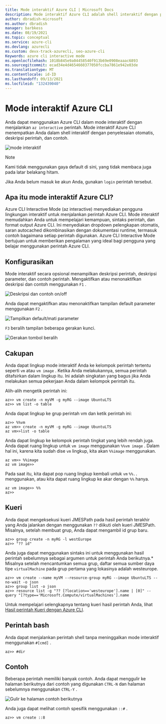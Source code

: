 ```yaml
---
title: Mode interaktif Azure CLI | Microsoft Docs
description: Mode interaktif Azure CLI adalah shell interaktif dengan penyelesaian otomatis, deskripsi perintah, dan contoh.
author: dbradish-microsoft
ms.author: dbradish
manager: barbkess
ms.date: 08/19/2021
ms.topic: conceptual
ms.service: azure-cli
ms.devlang: azurecli
ms.custom: devx-track-azurecli, seo-azure-cli
Keywords: azure cli interactive mode
ms.openlocfilehash: 1018b845e9a04458540f913b69e0908eaaac6893
ms.sourcegitcommit: ecad34e4d4654660377050fccba7861e942e03de
ms.translationtype: MT
ms.contentlocale: id-ID
ms.lasthandoff: 09/13/2021
ms.locfileid: "132439040"
---
```

# <a name="azure-cli-interactive-mode"></a>Mode interaktif Azure CLI

Anda dapat menggunakan Azure CLI dalam mode interaktif dengan menjalankan `az interactive` perintah.  Mode interaktif Azure CLI menempatkan Anda dalam shell interaktif dengan penyelesaian otomatis, deskripsi perintah, dan contoh.

![mode interaktif](./media/interactive-azure-cli/webapp-create.png)

> [!NOTE]
> Kami tidak menggunakan gaya default di sini, yang tidak membaca juga pada latar belakang hitam.

Jika Anda belum masuk ke akun Anda, gunakan `login` perintah tersebut.

## <a name="what-is-the-azure-cli-interactive-mode"></a>Apa itu mode interaktif Azure CLI?

Azure CLI Interactive Mode (az interactive) menyediakan pengguna lingkungan interaktif untuk menjalankan perintah Azure CLI. Mode interaktif memudahkan Anda untuk mempelajari kemampuan, sintaks perintah, dan format output Azure CLI. Ini menyediakan dropdown pelengkapan otomatis, saran autocached dikombinasikan dengan dokumentasi runtime, termasuk contoh bagaimana setiap perintah digunakan. Azure CLI Interactive Mode bertujuan untuk memberikan pengalaman yang ideal bagi pengguna yang belajar menggunakan perintah Azure CLI. 

## <a name="configure"></a>Konfigurasikan

Mode interaktif secara opsional menampilkan deskripsi perintah, deskripsi parameter, dan contoh perintah.
Mengaktifkan atau menonaktifkan deskripsi dan contoh menggunakan `F1` .

![Deskripsi dan contoh on/off](./media/interactive-azure-cli/descriptions-and-examples.png)

Anda dapat mengaktifkan atau menonaktifkan tampilan default parameter menggunakan `F2` .

![Tampilkan default/mati parameter](./media/interactive-azure-cli/defaults.png)

`F3` beralih tampilan beberapa gerakan kunci.

![Gerakan tombol beralih](./media/interactive-azure-cli/gestures.png)

## <a name="scope"></a>Cakupan

Anda dapat lingkup mode interaktif Anda ke kelompok perintah tertentu seperti `vm` atau `vm image` .
Ketika Anda melakukannya, semua perintah ditafsirkan dalam lingkup itu.
Ini adalah singkatan yang bagus jika Anda melakukan semua pekerjaan Anda dalam kelompok perintah itu.

Alih-alih mengetik perintah ini:

```azurecli
az>> vm create -n myVM -g myRG --image UbuntuLTS
az>> vm list -o table
```

Anda dapat lingkup ke grup perintah vm dan ketik perintah ini:

```azurecli
az>> %%vm
az vm>> create -n myVM -g myRG --image UbuntuLTS
az vm>>list -o table
```

Anda dapat lingkup ke kelompok perintah tingkat yang lebih rendah juga.
Anda dapat ruang lingkup untuk `vm image` menggunakan `%%vm image` .
Dalam hal ini, karena kita sudah dise `vm` lingkup, kita akan `%%image` menggunakan.

```azurecli
az vm>> %%image
az vm image>>
```

Pada saat itu, kita dapat pop ruang lingkup kembali untuk `vm` `%%..` menggunakan, atau kita dapat ruang lingkup ke akar dengan `%%` hanya.

```azurecli
az vm image>> %%
az>>
```

## <a name="query"></a>Kueri

Anda dapat mengeksekusi kueri JMESPath pada hasil perintah terakhir yang Anda jalankan dengan menggunakan `??` diikuti oleh kueri JMESPath.
Misalnya, setelah membuat grup, Anda dapat mengambil id grup baru.

```azurecli
az>> group create -n myRG -l westEurope
az>> "?? id"
```

Anda juga dapat menggunakan sintaks ini untuk menggunakan hasil perintah sebelumnya sebagai argumen untuk perintah Anda berikutnya.* Misalnya setelah mencantumkan semua grup, daftar semua sumber daya tipe `virtualMachine` pada grup pertama yang lokasinya adalah westeurope. 

```azurecli
az>> vm create --name myVM --resource-group myRG --image UbuntuLTS --no-wait -o json
az>> group list -o json
az>> resource list -g "?? [?location=='westeurope'].name | [0]" --query "[?type=='Microsoft.Compute/virtualMachines'].name
```

Untuk mempelajari selengkapnya tentang kueri hasil perintah Anda, lihat [Hasil perintah Kueri dengan Azure CLI](query-azure-cli.md).

## <a name="bash-commands"></a>Perintah bash

Anda dapat menjalankan perintah shell tanpa meninggalkan mode interaktif menggunakan `#[cmd]` .

```azurecli
az>> #dir
```

## <a name="examples"></a>Contoh

Beberapa perintah memiliki banyak contoh.
Anda dapat menggulir ke halaman berikutnya dari contoh yang digunakan `CTRL-N` dan halaman sebelumnya menggunakan `CTRL-Y` .

![Gulir ke halaman contoh berikutnya](./media/interactive-azure-cli/examples.png)

Anda juga dapat melihat contoh spesifik menggunakan `::#` .

```azurecli
az>> vm create ::8
```

